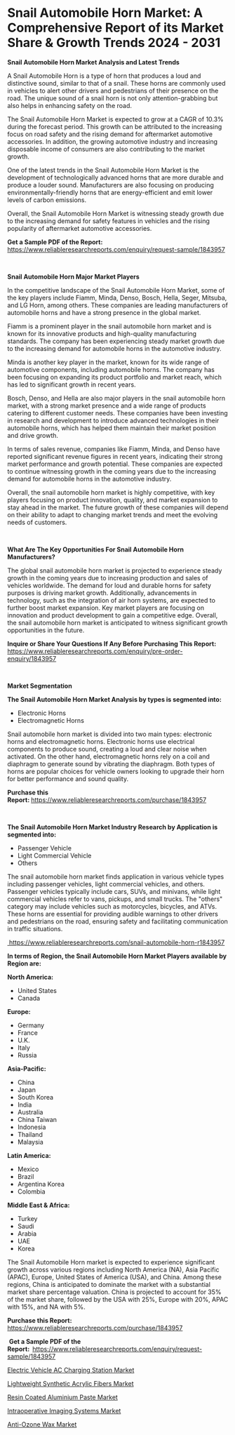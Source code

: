 <p><h1>Snail Automobile Horn Market: A Comprehensive Report of its Market Share & Growth Trends 2024 - 2031</h1></p><p><strong>Snail Automobile Horn Market Analysis and Latest Trends</strong></p>
<p><p>A Snail Automobile Horn is a type of horn that produces a loud and distinctive sound, similar to that of a snail. These horns are commonly used in vehicles to alert other drivers and pedestrians of their presence on the road. The unique sound of a snail horn is not only attention-grabbing but also helps in enhancing safety on the road.</p><p>The Snail Automobile Horn Market is expected to grow at a CAGR of 10.3% during the forecast period. This growth can be attributed to the increasing focus on road safety and the rising demand for aftermarket automotive accessories. In addition, the growing automotive industry and increasing disposable income of consumers are also contributing to the market growth.</p><p>One of the latest trends in the Snail Automobile Horn Market is the development of technologically advanced horns that are more durable and produce a louder sound. Manufacturers are also focusing on producing environmentally-friendly horns that are energy-efficient and emit lower levels of carbon emissions.</p><p>Overall, the Snail Automobile Horn Market is witnessing steady growth due to the increasing demand for safety features in vehicles and the rising popularity of aftermarket automotive accessories.</p></p>
<p><strong>Get a Sample PDF of the Report:&nbsp;</strong> <a href="https://www.reliableresearchreports.com/enquiry/request-sample/1843957">https://www.reliableresearchreports.com/enquiry/request-sample/1843957</a></p>
<p>&nbsp;</p>
<p><strong>Snail Automobile Horn Major Market Players</strong></p>
<p><p>In the competitive landscape of the Snail Automobile Horn Market, some of the key players include Fiamm, Minda, Denso, Bosch, Hella, Seger, Mitsuba, and LG Horn, among others. These companies are leading manufacturers of automobile horns and have a strong presence in the global market.</p><p>Fiamm is a prominent player in the snail automobile horn market and is known for its innovative products and high-quality manufacturing standards. The company has been experiencing steady market growth due to the increasing demand for automobile horns in the automotive industry.</p><p>Minda is another key player in the market, known for its wide range of automotive components, including automobile horns. The company has been focusing on expanding its product portfolio and market reach, which has led to significant growth in recent years.</p><p>Bosch, Denso, and Hella are also major players in the snail automobile horn market, with a strong market presence and a wide range of products catering to different customer needs. These companies have been investing in research and development to introduce advanced technologies in their automobile horns, which has helped them maintain their market position and drive growth.</p><p>In terms of sales revenue, companies like Fiamm, Minda, and Denso have reported significant revenue figures in recent years, indicating their strong market performance and growth potential. These companies are expected to continue witnessing growth in the coming years due to the increasing demand for automobile horns in the automotive industry.</p><p>Overall, the snail automobile horn market is highly competitive, with key players focusing on product innovation, quality, and market expansion to stay ahead in the market. The future growth of these companies will depend on their ability to adapt to changing market trends and meet the evolving needs of customers.</p></p>
<p>&nbsp;</p>
<p><strong>What Are The Key Opportunities For Snail Automobile Horn Manufacturers?</strong></p>
<p><p>The global snail automobile horn market is projected to experience steady growth in the coming years due to increasing production and sales of vehicles worldwide. The demand for loud and durable horns for safety purposes is driving market growth. Additionally, advancements in technology, such as the integration of air horn systems, are expected to further boost market expansion. Key market players are focusing on innovation and product development to gain a competitive edge. Overall, the snail automobile horn market is anticipated to witness significant growth opportunities in the future.</p></p>
<p><strong>Inquire or Share Your Questions If Any Before Purchasing This Report:</strong> <a href="https://www.reliableresearchreports.com/enquiry/pre-order-enquiry/1843957">https://www.reliableresearchreports.com/enquiry/pre-order-enquiry/1843957</a></p>
<p>&nbsp;</p>
<p><strong>Market Segmentation</strong></p>
<p><strong>The Snail Automobile Horn Market Analysis by types is segmented into:</strong></p>
<p><ul><li>Electronic Horns</li><li>Electromagnetic Horns</li></ul></p>
<p><p>Snail automobile horn market is divided into two main types: electronic horns and electromagnetic horns. Electronic horns use electrical components to produce sound, creating a loud and clear noise when activated. On the other hand, electromagnetic horns rely on a coil and diaphragm to generate sound by vibrating the diaphragm. Both types of horns are popular choices for vehicle owners looking to upgrade their horn for better performance and sound quality.</p></p>
<p><strong>Purchase this Report:&nbsp;</strong><a href="https://www.reliableresearchreports.com/purchase/1843957">https://www.reliableresearchreports.com/purchase/1843957</a></p>
<p>&nbsp;</p>
<p><strong>The Snail Automobile Horn Market Industry Research by Application is segmented into:</strong></p>
<p><ul><li>Passenger Vehicle</li><li>Light Commercial Vehicle</li><li>Others</li></ul></p>
<p><p>The snail automobile horn market finds application in various vehicle types including passenger vehicles, light commercial vehicles, and others. Passenger vehicles typically include cars, SUVs, and minivans, while light commercial vehicles refer to vans, pickups, and small trucks. The "others" category may include vehicles such as motorcycles, bicycles, and ATVs. These horns are essential for providing audible warnings to other drivers and pedestrians on the road, ensuring safety and facilitating communication in traffic situations.</p></p>
<p><a href="https://www.reliableresearchreports.com/snail-automobile-horn-r1843957">&nbsp;https://www.reliableresearchreports.com/snail-automobile-horn-r1843957</a></p>
<p><strong>In terms of Region, the Snail Automobile Horn Market Players available by Region are:</strong></p>
<p>
    <p> <strong> North America: </strong>
        <ul>
            <li>United States</li>
            <li>Canada</li>
        </ul>
        </p> 
    <p> <strong> Europe: </strong>
        <ul>
            <li>Germany</li>
            <li>France</li>
            <li>U.K.</li>
            <li>Italy</li>
            <li>Russia</li>
        </ul>
        </p> 
    <p> <strong> Asia-Pacific: </strong>
        <ul>
            <li>China</li>
            <li>Japan</li>
            <li>South Korea</li>
            <li>India</li>
            <li>Australia</li>
            <li>China Taiwan</li>
            <li>Indonesia</li>
            <li>Thailand</li>
            <li>Malaysia</li>
        </ul>
        </p> 
    <p> <strong> Latin America: </strong>
        <ul>
            <li>Mexico</li>
            <li>Brazil</li>
            <li>Argentina Korea</li>
            <li>Colombia</li>
        </ul>
        </p> 
    <p> <strong> Middle East & Africa: </strong>
        <ul>
            <li>Turkey</li>
            <li>Saudi</li>
            <li>Arabia</li>
            <li>UAE</li>
            <li>Korea</li>
        </ul>
    </p>
    </p>
<p><p>The Snail Automobile Horn market is expected to experience significant growth across various regions including North America (NA), Asia Pacific (APAC), Europe, United States of America (USA), and China. Among these regions, China is anticipated to dominate the market with a substantial market share percentage valuation. China is projected to account for 35% of the market share, followed by the USA with 25%, Europe with 20%, APAC with 15%, and NA with 5%.</p></p>
<p><strong>Purchase this Report: </strong><a href="https://www.reliableresearchreports.com/purchase/1843957">https://www.reliableresearchreports.com/purchase/1843957</a></p>
<p>&nbsp;<strong>Get a Sample PDF of the Report:&nbsp;&nbsp;</strong><a href="https://www.reliableresearchreports.com/enquiry/request-sample/1843957">https://www.reliableresearchreports.com/enquiry/request-sample/1843957</a></p>
<p><strong></strong></p>
<p><p><a href="https://issuu.com/reportprime-2/docs/electric-vehicle-ac-charging-station-market-size-2">Electric Vehicle AC Charging Station Market</a></p><p><a href="https://medium.com/@richard.james09789/lightweight-synthetic-acrylic-fibers-market-investigation-industry-evolution-and-forecast-till-6a0c87b0cd96">Lightweight Synthetic Acrylic Fibers Market</a></p><p><a href="https://github.com/qndifksd5/Market-Research-Report-List-1/blob/main/resin-coated-aluminium-paste-market.md">Resin Coated Aluminium Paste Market</a></p><p><a href="https://issuu.com/reportprime-2/docs/intraoperative-imaging-systems-market-size-2030.pp">Intraoperative Imaging Systems Market</a></p><p><a href="https://github.com/JameTravis/Market-Research-Report-List-6/blob/main/anti-ozone-wax-market.md">Anti-Ozone Wax Market</a></p></p>